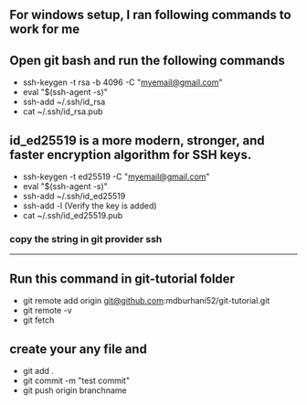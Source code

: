 ## For windows setup, I ran following commands to work for me

## Open git bash and run the following commands
- ssh-keygen -t rsa -b 4096 -C "myemail@gmail.com"
- eval "$(ssh-agent -s)"
- ssh-add ~/.ssh/id_rsa
- cat ~/.ssh/id_rsa.pub
  

## id_ed25519 is a more modern, stronger, and faster encryption algorithm for SSH keys.
- ssh-keygen -t ed25519 -C "myemail@gmail.com"
- eval "$(ssh-agent -s)"
- ssh-add ~/.ssh/id_ed25519 
- ssh-add -l (Verify the key is added)
- cat ~/.ssh/id_ed25519.pub

  
### copy the string in git provider ssh

-------------------------
## Run this command in git-tutorial folder
- git remote add origin git@github.com:mdburhani52/git-tutorial.git
- git remote -v
- git fetch

## create your any file and 
- git add .
- git commit -m "test commit"
- git push origin branchname



